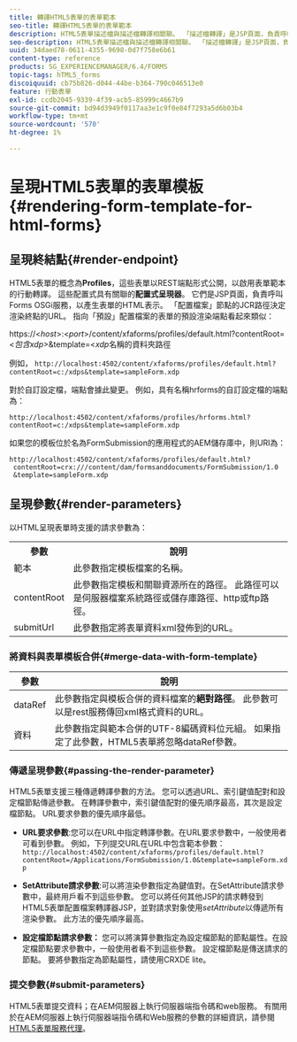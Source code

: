 ```yaml
---
title: 轉譯HTML5表單的表單範本
seo-title: 轉譯HTML5表單的表單範本
description: HTML5表單描述檔與描述檔轉譯相關聯。 「描述檔轉譯」是JSP頁面，負責呼叫Forms OSGi服務來產生表單的HTML表示。
seo-description: HTML5表單描述檔與描述檔轉譯相關聯。 「描述檔轉譯」是JSP頁面，負責呼叫Forms OSGi服務來產生表單的HTML表示。
uuid: 34daed78-0611-4355-9698-0d7f758e6b61
content-type: reference
products: SG_EXPERIENCEMANAGER/6.4/FORMS
topic-tags: hTML5_forms
discoiquuid: cb75b826-d044-44be-b364-790c046513e0
feature: 行動表單
exl-id: ccdb2045-9339-4f39-acb5-85999c4667b9
source-git-commit: bd94d3949f0117aa3e1c9f0e84f7293a5d6b03b4
workflow-type: tm+mt
source-wordcount: '570'
ht-degree: 1%

---
```


# 呈現HTML5表單的表單模板{#rendering-form-template-for-html-forms}

## 呈現終結點{#render-endpoint}

HTML5表單的概念為&#x200B;**Profiles**，這些表單以REST端點形式公開，以啟用表單範本的行動轉譯。 這些配置式具有關聯的&#x200B;**配置式呈現器**。 它們是JSP頁面，負責呼叫Forms OSGi服務，以產生表單的HTML表示。 「配置檔案」節點的JCR路徑決定渲染終點的URL。 指向「預設」配置檔案的表單的預設渲染端點看起來類似：

https://&lt;*host*>:&lt;*port*>/content/xfaforms/profiles/default.html?contentRoot=&lt;*包含xdp*>&amp;template=&lt;*xdp*&#x200B;名稱的資料夾路徑

例如， `http://localhost:4502/content/xfaforms/profiles/default.html?contentRoot=c:/xdps&template=sampleForm.xdp`

對於自訂設定檔，端點會據此變更。 例如，具有名稱hrforms的自訂設定檔的端點為：

`http://localhost:4502/content/xfaforms/profiles/hrforms.html?contentRoot=c:/xdps&template=sampleForm.xdp`

如果您的模板位於名為FormSubmission的應用程式的AEM儲存庫中，則URI為：

```
http://localhost:4502/content/xfaforms/profiles/default.html?
 contentRoot=crx:///content/dam/formsanddocuments/FormSubmission/1.0
 &template=sampleForm.xdp
```

## 呈現參數{#render-parameters}

以HTML呈現表單時支援的請求參數為：

<table> 
 <tbody> 
  <tr> 
   <th><strong>參數 </strong></th> 
   <th><strong>說明</strong></th> 
  </tr> 
  <tr> 
   <td>範本<br /> </td> 
   <td>此參數指定模板檔案的名稱。<br /> </td> 
  </tr> 
  <tr> 
   <td>contentRoot<br /> </td> 
   <td>此參數指定模板和關聯資源所在的路徑。 此路徑可以是伺服器檔案系統路徑或儲存庫路徑、http或ftp路徑。<br /> </td> 
  </tr> 
  <tr> 
   <td>submitUrl<br /> </td> 
   <td>此參數指定將表單資料xml發佈到的URL。<br /> </td> 
  </tr> 
 </tbody> 
</table>

### 將資料與表單模板合併{#merge-data-with-form-template}

| 參數 | 說明 |
|---|---|
| dataRef | 此參數指定與模板合併的資料檔案的&#x200B;**絕對路徑**。 此參數可以是rest服務傳回xml格式資料的URL。 |
| 資料 | 此參數指定與範本合併的UTF-8編碼資料位元組。 如果指定了此參數，HTML5表單將忽略dataRef參數。 |

### 傳遞呈現參數{#passing-the-render-parameter}

HTML5表單支援三種傳遞轉譯參數的方法。 您可以透過URL、索引鍵值配對和設定檔節點傳遞參數。 在轉譯參數中，索引鍵值配對的優先順序最高，其次是設定檔節點。 URL要求參數的優先順序最低。

* **URL要求參數**:您可以在URL中指定轉譯參數。在URL要求參數中，一般使用者可看到參數。 例如，下列提交URL在URL中包含範本參數：`http://localhost:4502/content/xfaforms/profiles/default.html?contentRoot=/Applications/FormSubmission/1.0&template=sampleForm.xdp`

* **SetAttribute請求參數**:可以將渲染參數指定為鍵值對。在SetAttribute請求參數中，最終用戶看不到這些參數。 您可以將任何其他JSP的請求轉發到HTML5表單配置檔案轉譯器JSP，並對請求對象使用&#x200B;*setAttribute*&#x200B;以傳遞所有渲染參數。 此方法的優先順序最高。

* **設定檔節點請求參數：** 您可以將演算參數指定為設定檔節點的節點屬性。在設定檔節點要求參數中，一般使用者看不到這些參數。 設定檔節點是傳送請求的節點。 要將參數指定為節點屬性，請使用CRXDE lite。

### 提交參數{#submit-parameters}

HTML5表單提交資料；在AEM伺服器上執行伺服器端指令碼和web服務。 有關用於在AEM伺服器上執行伺服器端指令碼和Web服務的參數的詳細資訊，請參閱[HTML5表單服務代理](/help/forms/using/service-proxy.md)。
